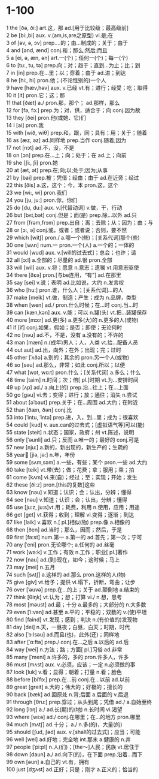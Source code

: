 # 1-100

1 the \[ðə, ði:] art.这，那 ad.\[用于比较级；最高级前]\
2 be \[bi:,bi] aux. v.(am,is,are之原型) vi.是;在\
3 of  \[əv, ə, ɔv] prep.…的；由…制成的；关于；由于\
4 and  \[ənd, ænd] conj.和；那么;然后;而且\
5  a  \[ei, ə, æn, ən] art.一(个)；任何一(个)；每一(个)\
6 to \[tu:, tu, tə] prep.向；对；趋于；直到…为止；比；到\
7 in \[in] prep.在…里；以；穿着；由于 ad.进；到达\
8 he  \[hi:, hi] pron.他；(不论性别的)一个人\
9 have  \[hæv,həv] aux. v.已经 vt.有；进行；经受；吃；取得\
10 it \[it] pron.它；这；那\
11 that \[ðæt] a./ pron.那，那个； ad.那样，那么\
12 for  \[fə, fɔ:] prep.为；对，供，适合于；向 conj.因为故\
13 they  \[ðei] pron.他(或她、它)们\
14  I \[ai] pron.我\
15 with  \[wið, wiθ] prep.和，跟，同；具有；用；关于；随着\
16 as \[æz, əz] ad.同样地 prep.当作 conj.随着;因为\
17 not  \[nɔt] ad.不，没，不是\
18 on  \[ɔn] prep.在…上；向；处于；在 ad.上；向前\
19 she  \[ʃi:, ʃi] pron.她\
20 at \[æt, ət] prep.在;向;以;处于;因为;从事\
21 by \[bai] prep.被；凭借；经由；由于 ad.在近旁；经过\
22 this \[ðis] a.这，这个；今，本 pron.这，这个\
23 we  \[wi:, wi] pron.我们\
24 you \[ju, ju:] pron.你，你们\
25 do \[du, du:] aux. v.\[代替动词] v.做，干，行动\
26 but  \[bʌt,bət] conj.但是；而(是) prep.除…以外 ad.只\
27 from  \[frəm,frɔm] prep.出自；离；去除；从；因为；由；与\
28 or  \[ɔ:, ə] conj.或，或者；或者说；否则，要不然\
29 which  \[witʃ] pron./ a.哪一个(些)；\[关系代词]那个(些)\
30 one  \[wʌn] num.一 pron.一个(人) a.一个的；一体的\
31 would \[wud] aux. v.\[will的过去式]；总会；也许；请\
32 all \[ɔ:l] a.全部的；尽量的 ad.很 pron.全部\
33 will \[wil] aux. v.将；愿意 n.意志；遗嘱 vt.用意志驱使\
34 there \[ðɛə] pron.\[与be连用，“有”] ad.在那里\
35 say \[sei] v.说；表明 ad.比如说，大约 n.发言权\
36 who \[hu:] pron.谁，什么人；\[关系代词]…的人\
37 make \[meik] vt.做，制造；产生；成为 n.品牌，类型\
38 when \[wen] ad./ pron.什么时候；在…时 conj.当…时\
39 can  \[kæn,kən] aux. v.能；可以 n.罐(头) vt.把…装罐保存\
40 more \[mɔ:r] ad.更(多) a.更多(大)的 n.更多的人(或物)\
41 if  \[if] conj.如果，假如；是否；即使；无论何时\
42 no \[nəu] ad.不，不是，没有 a.没有的；不许的\
43 man \[mæn] n.(成年)男人；人，人类 vt.给…配备人员\
44 out aut] ad.出，向外；在外；出现；完；过时\
45 other  \[ˈʌðə] a.别的；其余的 pron.另一个人(或物)\
46 so \[səu] ad.那么，非常；如此 conj.所以；以便\
47 what  \[wɔt, wɑ:t] pron.什么；\[关系代词] a.多么；什么\
48 time  \[taim] n.时间；次；倍\[ pl.]时期 vt.为…安排时间\
49 up  \[ʌp] ad./ a.向上(的) prep.沿…往上；在…上面\
50 go  \[gəu] vi.去；变得；进行；放；通往；消失 n.尝试\
51 about  \[əˈbaut] prep.关于；在…周围 ad.大约；在附近\
52 than  \[ðæn, ðən] conj.比\
53 into  \[ˈintu, ˈintə] prep.进，入，到…里；成为；很喜欢\
54 could \[kud] v. aux.can的过去式；\[虚拟语气等]可以(能)\
55 state \[steit] n.状态；国家，政府；州 vt.陈述，说明\
56 only  \[ˈəunli] ad.只；反而 a.唯一的；最好的 conj.可是\
57 new  \[nju:] a.新的，新出现的，新生产的；生疏的\
58 year \[jiə, jə:] n.年，年份\
59 some \[sʌm,səm] a.一些，有些；某个 pron.一些 ad.大约\
60 take  \[teik] vt.带(去)；做；花费；拿；服用；乘；拍\
61 come  \[kʌm] vi.来(自)；经过；至；实现；开始；发生\
62 these \[ði:z] pron.\[this的复数]这些\
63 know \[nəu] v.知道；认识；会；认出，分辨；懂得\
64 see \[nəu] v.知道；认识；会；认出，分辨；懂得\
65 use  \[ju:z, ju:s]vt.用；耗费，利用 n.使用，应用；用途\
66 get \[get] vt.获得；收到；理解 vi.变得；逐渐；到达\
67 like  \[laik] v.喜欢 n.\[ pl.]相似(物) prep.像 a.相像的\
68 then \[ðen] ad.当时；那么，因而；然后，于是\
69 first  \[fə:st] num.第一 a.第一的 ad.首先；第一次；宁可\
70 any  \[ˈeni] pron.无论哪个; a.任何的 ad.丝毫\
71 work  \[wə:k] v.工作；有效 n.工作；职业\[ pl.]著作\
72 now \[nau] ad.(到)现在，如今；这时候；马上\
73 may \[mei] n.五月\
74 such \[sʌtʃ] a.这样的 ad.那么 pron.这样的人(物)\
75 give \[giv] vt.给予；提供 vi.塌下，折断，弯曲；让步\
76 over  \[ˈəuvə] prep.在…的上；关于 ad.颠倒地 a.结束的\
77 think \[θiŋk] vt.认为；想；打算 vi./ n.想，思考\
78 most  \[məust] ad.最；十分 a.最多的；大部分的 n.大多数\
79 even  \[ˈi:vən] ad.甚至 a.平的；平稳的；双数的 v.(使)平坦\
80 find \[faind] vt.发现；感到；判决 n.(有价值的)发现物\
81 day  \[dei] n.天，一昼夜；白昼，白天；时期，时代\
82 also \[ˈɔ:lsəu] ad.而且(也)，此外(还)；同样地\
83 after  \[ˈɑ:ftə] prep./ conj.在…之后 a.以后的 ad.后\
84 way  \[wei] n.方法；路；方面\[ pl.]习俗 ad.非常\
85 many \[ˈmeni] a.许多的，多的 pron.许多人，许多\
86 must  \[mʌst] aux. v.必须，应该；一定 n.必须做的事\
87 look  \[luk] v.看；显得；朝着；打量 n.看；脸色\
88 before \[biˈfɔ:] prep.在…前 conj.在…以前 ad.以前\
89 great  \[greit] a.大的；伟大的；好极的；擅长的\
90 back  \[bæk] ad.回原处 n.背;后面 a.后面的 v.后退\
91 through  \[θru:] prep.穿过；从头到尾；凭借 ad./ a.自始至终\
92 long  \[lɔŋ] a./ ad.长(期)的(地) n.长时间 vi.渴望\
93 where  \[wɛə] ad./ conj.在哪里；在…的地方 pron.哪里\
94 much \[mʌtʃ] ad.十分； a./  n.多(的)，大量(的)\
95 should \[ʃud, ʃəd] aux. v.\[shall的过去式]；应当；可能\
96 well  \[wel] ad.好地；完全地 int.那末 a.健康的 n.井\
97 people \[ˈpi:pl] n.人(们)；\[the～]人民；民族 vt.居住于\
98 down \[daun] a./ ad.向下(的)，在下面 prep.沿着…而下\
99 own  \[əun] a.自己的 vt.有，拥有\
100 just \[dʒʌst] ad.正好；只是；刚才 a.正义的；恰当的
